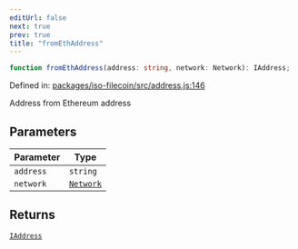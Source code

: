 ```yaml
---
editUrl: false
next: true
prev: true
title: "fromEthAddress"
---
```


```ts
function fromEthAddress(address: string, network: Network): IAddress;
```

Defined in: [packages/iso-filecoin/src/address.js:146](https://github.com/hugomrdias/filecoin/blob/main/packages/iso-filecoin/src/address.js#L146)

Address from Ethereum address

## Parameters

| Parameter | Type |
| ------ | ------ |
| `address` | `string` |
| `network` | [`Network`](/api/iso-filecoin/types/type-aliases/network/) |

## Returns

[`IAddress`](/api/iso-filecoin/address/interfaces/iaddress/)
